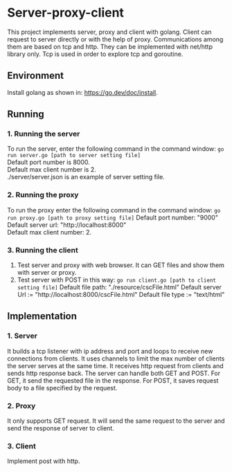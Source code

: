 # Server-proxy-client
This project implements server, proxy and client with golang. Client can request to server directly or with the help of proxy. Communications among them are based on tcp and http. They can be implemented with net/http library only. Tcp is used in order to explore tcp and goroutine. 

## Environment
Install golang as shown in: https://go.dev/doc/install.

## Running

### 1. Running the server

To run the server, enter the following command in the command window:
```go run server.go [path to server setting file]```  
Default port number is 8000.  
Default max client number is 2.  
./server/server.json is an example of server setting file.

### 2. Running the proxy

To run the proxy enter the following command in the command window:
```go run proxy.go [path to proxy setting file]```
Default port number: "9000"  
Default server url: "http://localhost:8000"  
Default max client number: 2.   

### 3. Running the client
1. Test server and proxy with web browser. It can GET files and show them with server or proxy.
2. Test server with POST in this way:
```go run client.go [path to client setting file]```
Default file path: "./resource/cscFile.html"
Default server Url := "http://localhost:8000/cscFile.html"
Default file type := "text/html"

## Implementation

### 1. Server
It builds a tcp listener with ip address and port and loops to receive new connections from clients. It uses channels to limit the max number of clients the server serves at the same time. It receives http request from clients and sends http response back. The server can handle both GET and POST. For GET, it send the requested file in the response. For POST, it saves request body to a file specified by the request.

### 2. Proxy
It only supports GET request. It will send the same request to the server and send the response of server to client.

### 3. Client
Implement post with http.

